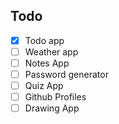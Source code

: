 ## Todo
- [x] Todo app
- [ ] Weather app
- [ ] Notes App
- [ ] Password generator
- [ ] Quiz App
- [ ] Github Profiles
- [ ] Drawing App
